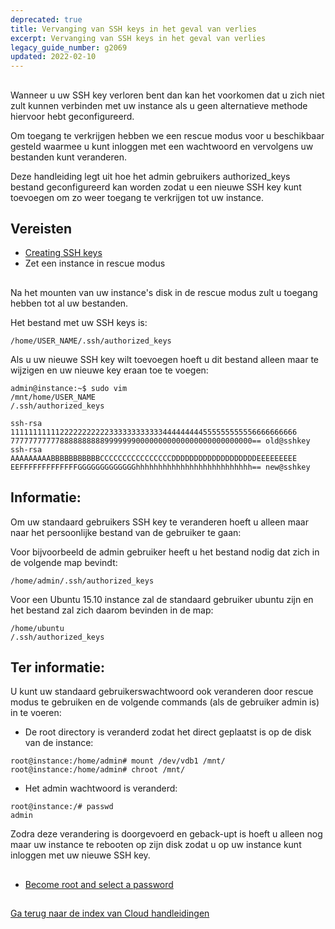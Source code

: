 ```yaml
---
deprecated: true
title: Vervanging van SSH keys in het geval van verlies
excerpt: Vervanging van SSH keys in het geval van verlies
legacy_guide_number: g2069
updated: 2022-02-10
---
```



## 
Wanneer u uw SSH key verloren bent dan kan het voorkomen dat u zich niet zult kunnen verbinden met uw instance als u geen alternatieve methode hiervoor hebt geconfigureerd. 

Om toegang te verkrijgen hebben we een rescue modus voor u beschikbaar gesteld waarmee u kunt inloggen met een wachtwoord en vervolgens uw bestanden kunt veranderen. 

Deze handleiding legt uit hoe het admin gebruikers authorized_keys bestand geconfigureerd kan worden zodat u een nieuwe SSH key kunt toevoegen om zo weer toegang te verkrijgen tot uw instance.


## Vereisten

- [Creating SSH keys](/pages/platform/public-cloud/replacing_lost_ssh_key%7Blegacy%7D1769)
- Zet een instance in rescue modus




## 
Na het mounten van uw instance's disk in de rescue modus zult u toegang hebben tot al uw bestanden. 

Het bestand met uw SSH keys is:


```
/home/USER_NAME/.ssh/authorized_keys
```


Als u uw nieuwe SSH key wilt toevoegen hoeft u dit bestand alleen maar te wijzigen en uw nieuwe key eraan toe te voegen: 


```
admin@instance:~$ sudo vim
/mnt/home/USER_NAME
/.ssh/authorized_keys

ssh-rsa 1111111111122222222222333333333333444444444555555555556666666666
777777777778888888888999999900000000000000000000000000== old@sshkey
ssh-rsa AAAAAAAAABBBBBBBBBBBCCCCCCCCCCCCCCCCDDDDDDDDDDDDDDDDDDDEEEEEEEEE
EEFFFFFFFFFFFFFGGGGGGGGGGGGGhhhhhhhhhhhhhhhhhhhhhhhhhh== new@sshkey
```



## Informatie:
Om uw standaard gebruikers SSH key te veranderen hoeft u alleen maar naar het persoonlijke bestand van de gebruiker te gaan: 

Voor bijvoorbeeld de admin gebruiker heeft u het bestand nodig dat zich in de volgende map bevindt: 


```
/home/admin/.ssh/authorized_keys
```


Voor een Ubuntu 15.10 instance zal de standaard gebruiker ubuntu zijn en het bestand zal zich daarom bevinden in de map: 



```
/home/ubuntu
/.ssh/authorized_keys
```



## Ter informatie:
U kunt uw standaard gebruikerswachtwoord ook veranderen door rescue modus te gebruiken en de volgende commands (als de gebruiker admin is) in te voeren: 


- De root directory is veranderd zodat het direct geplaatst is op de disk van de instance: 


```
root@instance:/home/admin# mount /dev/vdb1 /mnt/
root@instance:/home/admin# chroot /mnt/
```


- Het admin wachtwoord is veranderd:


```
root@instance:/# passwd 
admin
```



Zodra deze verandering is doorgevoerd en geback-upt is hoeft u alleen nog maar uw instance te rebooten op zijn disk zodat u op uw instance kunt inloggen met uw nieuwe SSH key.


## 

- [Become root and select a password](/pages/platform/public-cloud/replacing_lost_ssh_key%7Blegacy%7D1786)




## 
[Ga terug naar de index van Cloud handleidingen](/pages/platform/public-cloud/replacing_lost_ssh_key%7Blegacy%7D1785)

